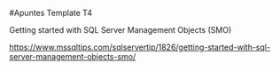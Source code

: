 #Apuntes Template T4

Getting started with SQL Server Management Objects (SMO)

https://www.mssqltips.com/sqlservertip/1826/getting-started-with-sql-server-management-objects-smo/

